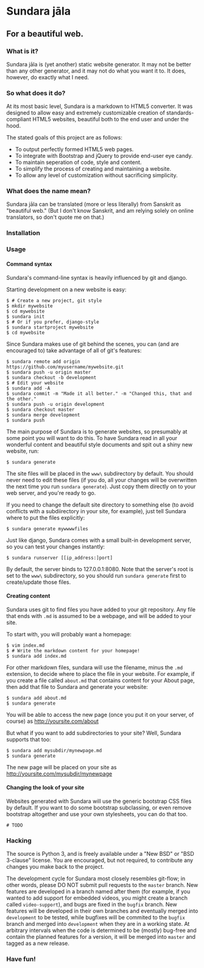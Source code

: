 ﻿# Sundara jāla
## For a beautiful web.

### What is it?
Sundara jāla is (yet another) static website generator. It may not be
better than any other generator, and it may not do what you want it to.
It does, however, do exactly what I need.

### So what does it do?
At its most basic level, Sundara is a markdown to HTML5 converter. It
was designed to allow easy and extremely customizable creation of
standards-compliant HTML5 websites, beautiful both to the end user and
under the hood.

The stated goals of this project are as follows:

* To output perfectly formed HTML5 web pages.
* To integrate with Bootstrap and jQuery to provide end-user eye candy.
* To maintain seperation of code, style and content.
* To simplify the process of creating and maintaining a website.
* To allow any level of customization without sacrificing simplicity.

### What does the name mean?
Sundara jāla can be translated (more or less literally) from Sanskrit as
"beautiful web." (But I don't know Sanskrit, and am relying solely on
online translators, so don't quote me on that.)

### Installation


### Usage
#### Command syntax
Sundara's command-line syntax is heavily influenced by git and django.

Starting development on a new website is easy:

    $ # Create a new project, git style
    $ mkdir mywebsite
    $ cd mywebsite
    $ sundara init
    $ # Or if you prefer, django-style
    $ sundara startproject mywebsite
    $ cd mywebsite

Since Sundara makes use of git behind the scenes, you can (and are
encouraged to) take advantage of all of git's features:

    $ sundara remote add origin https://github.com/myusername/mywebsite.git
    $ sundara push -u origin master
    $ sundara checkout -b development
    $ # Edit your website
    $ sundara add -A
    $ sundara commit -m "Made it all better." -m "Changed this, that and the other."
    $ sundara push -u origin development
    $ sundara checkout master
    $ sundara merge development
    $ sundara push

The main purpose of Sundara is to generate websites, so presumably
at some point you will want to do this. To have Sundara read in all
your wonderful content and beautiful style documents and spit out
a shiny new website, run:

    $ sundara generate

The site files will be placed in the `www\` subdirectory by default.
You should never need to edit these files (if you do, all your
changes will be overwritten the next time you run `sundara generate`).
Just copy them directly on to your web server, and you're ready to go.

If you need to change the default site directory to something else (to
avoid conflicts with a subdiirectory in your site, for example), just
tell Sundara where to put the files explicitly:

    $ sundara generate mywwwwfiles

Just like django, Sundara comes with a small built-in development
server, so you can test your changes instantly:

    $ sundara runserver [[ip_address:]port]

By default, the server binds to 127.0.0.1:8080. Note that the
server's root is set to the `www\` subdirectory, so you should
run `sundara generate` first to create/update those files.

#### Creating content
Sundara uses git to find files you have added to your git repository.
Any file that ends with `.md` is assumed to be a webpage, and will be
added to your site. 

To start with, you will probably want a homepage:

    $ vim index.md
    $ # Write the markdown content for your homepage!
    $ sundara add index.md

For other markdown files, sundara will use the filename, minus the
`.md` extension, to decide where to place the file in your website.
For example, if you create a file called `about.md` that contains
content for your About page, then add that file to Sundara and
generate your website:

    $ sundara add about.md
    $ sundara generate

You will be able to access the new page (once you put it on your
server, of course) as http://yoursite.com/about

But what if you want to add subdirectories to your site? Well,
Sundara supports that too:

    $ sundara add mysubdir/mynewpage.md
    $ sundara generate

The new page will be placed on your site as 
http://yoursite.com/mysubdir/mynewpage

#### Changing the look of your site
Websites generated with Sundara will use the generic bootstrap CSS
files by default. If you want to do some bootstrap subclassing,
or even remove bootstrap altogether and use your own stylesheets,
you can do that too. 

    # TODO


### Hacking
The source is Python 3, and is freely available under a "New BSD" or
"BSD 3-clause" license. You are encouraged, but not required, to
contribute any changes you make back to the project.

The development cycle for Sundara most closely resembles git-flow;
in other words, please DO NOT submit pull requests to the `master` branch.
New features are developed in a branch named after them (for example, if
you wanted to add support for embedded videos, you might create a branch
called `video-support`), and bugs are fixed in the `bugfix` branch. New
features will be developed in their own branches and eventually merged
into `development` to be tested, while bugfixes will be commited to the
`bugfix` branch and merged into `development` when they are in a working
state. At arbitrary intervals when the code is determined to be (mostly)
bug-free and contain the planned features for a version, it will be merged
into `master` and tagged as a new release.

### Have fun!
